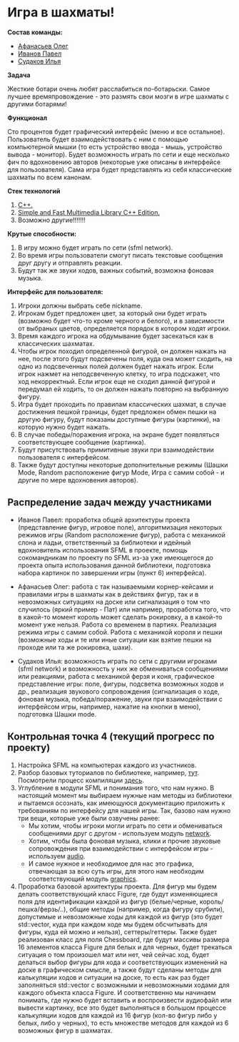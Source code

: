 # Игра в шахматы!
**Состав команды:**
- [Афанасьев Олег](https://t.me/afanasevo)
- [Иванов Павел](https://t.me/vladkrytoi)
- [Судаков Илья](https://t.me/sudakovcom)

**Задача**

Жесткие ботари очень любят расслабиться по-ботарьски. Самое лучшее времяпровождение - это размять свои мозги в игре шахматы с другими ботарями! 

**Функционал**

Сто процентов будет графический интерфейс (меню и все остальное). Пользователь будет взаимодействовать с ним с помощью компьютерной мышки (то есть устройство ввода - мышь, устройство вывода - монитор). Будет возможность играть по сети и еще несколько фич по вдохновению авторов (некоторые уже описаны в интерфейсе для пользователя). Сама игра будет представлять из себя классические шахматы по всем канонам.

**Стек технологий**
1) [C++.](https://ru.wikipedia.org/wiki/C%2B%2B)
2) [Simple and Fast Multimedia Library C++ Edition.](https://www.sfml-dev.org/)
3) Возможно другие!!!!!!!

**Крутые способности:**
1) В игру можно будет играть по сети (sfml network).
2) Во время игры пользователи смогут писать текстовые сообщения друг другу и отправлять реакции.
3) Будут так же звуки ходов, важных событий, возможна фоновая музыка.

**Интерфейс для пользователя:**
1) Игроки должны выбрать себе nickname.
2) Игрокам будет предложен цвет, за который они будет играть (возможно будет что-то кроме черного и белого), и в зависимости от выбраных цветов, определяется порядок в котором ходят игроки.
3) Время каждого игрока на обдумывание будет засекаться как в классических шахматах.
4) Чтобы игрок походил определенной фигурой, он должен нажать на нее, после этого будут подсвечены поля, куда она может сходить, на одно из подсвеченных полей должен будет нажать игрок. Если игрок нажмет на неподсвеченную клетку, то игра подскажет, что ход некорректный. Если игрок еще не сходил данной фигурой и передумал ей ходить, то он должен нажать повторно на выбранную фигуру.
5) Игра будет проходить по правилам классических шахмат, в случае достижения пешкой границы, будет предложен обмен пешки на другую фигуру, будут показаны доступные фигуры (картинки), на которую нужно будет нажать. 
6) В случае победы/поражения игрока, на экране будет появляться соответствующее сообщение (картинка).
7) Будут присутствовать примитивные звуки при взаимодействии пользователя с интерфейсом.
8) Также будут доступны некоторые дополнительные режимы (Шашки Mode, Random расположение фигур Mode, Игра с самим собой - и другие по мере вдохновения авторов).

## Распределение задач между участниками

- Иванов Павел: проработка общей архитектуры проекта (представление фигур, игровое поле), алгоритмизация некоторых режимов игры (Random расположение фигур), работа с механикой слона и ладьи, ответственный за библиотеки и идейный вдохновитель использования SFML в проекте, помощь сокомандникам по проекту по SFML из-за уже имеющегося до проекта опыта использования данной библиотеки, подготовка набора картинок по завершении игры (пункт 6) интерфейса).

- Афанасьев Олег: работа с так называемыми корнер-кейсами и правилами игры в шахматы как в действиях фигур, так и в невозможных ситуациях на доске или сигнализация о том что случилось (яркий пример - Пат) или например, проработка того, что в какой-то момент король может сделать рокировку, а в какой-то момент уже нельзя. Работа со временем в партиях. Реализация режима игры с самим собой. Работа с механикой короля и пешки (возможные ходы и те или иные ситуации как взятие пешки на проходе или та же рокировка, шахи).

- Судаков Илья: возможность играть по сети с другими игроками (sfml network) и возможность у них же обмениваться сообщениями или реакциями, работа с механикой ферзя и коня, графическое представление игры: поле, фигуры, подсветка возможных ходов и др., реализация звукового сопровождения (сигнализация о ходе, фоновая музыка, победа/поражение, звуки при взаимодействии с интерфейсом игры, например, нажатие на кнопки в меню), подготовка Шашки mode.

## Контрольная точка 4 (текущий прогресс по проекту)

1) Настройка SFML на компьютерах каждого из участников.
2) Разбор базовых туториалов по библиотеке, например, [тут](https://www.sfml-dev.org/documentation/2.5.1/index.php). Посмотрели процесс компиляции [здесь](https://www.sfml-dev.org/tutorials/2.5/start-linux.php).
3) Углубление в модули SFML и понимания того, что нам нужно. В настоящий момент мы выбираем нужные нам методы из библиотеки и пытаемся осознать, как имеющуюся документацию приложить к требованиям по интерфейсу для нашей игры. Так, базово нам нужно три вещи, которые уже были озвучены ранее:
   - Мы хотим, чтобы игроки могли играть по сети и обмениваться сообщениями друг с другом - используем модуль [network](https://www.sfml-dev.org/documentation/2.5.1/group__network.php).
   - Хотим, чтобы была фоновая музыка, клики и прочие звуковые сопровождения при взаимодействии с интерфейсом игры - используем [audio](https://www.sfml-dev.org/documentation/2.5.1/group__audio.php).
   - И самое нужное и необходимое для нас это графика, отвечающая за всю суть игры, для этого нам необходим соответствующий модуль [graphics](https://www.sfml-dev.org/documentation/2.5.1/group__graphics.php).
4) Проработка базовой архитектуры проекта. Для фигур мы будем делать соответствующий класс Figure, где будут изменяющиеся поля для идентификации каждой из фигур (белые/черные, король/пешка/ферзь/..), общие методы (например, когда фигуру срубили), допустимые и невозможные ходы для каждой из фигур (это будет std::vector, куда при каждом ходе мы будем обсчитывать для фигуры, куда ей можно и нельзя), сеттеры/геттеры. Также будет реализован класс для поля Chessboard, где будут массивы размера 16 элементов класса Figure для белых и для черных, будет трекаться ситуация о том произошел мат или нет, чей сейчас ход, будет делаться выбор фигуры для хода и соответствующих изменений на доске в графическом смысле, а также будут сделаны методы для калькуляции ходов и ситуации на доске, то есть как раз будет заполняться std::vector с возможными и невозможными ходами для каждого объекта класса Figure. И соответственно мы начинаем понимать, где нужно будет вставить и воспроизвести аудиофайл или вывести картинку, все это будет выполняться в большом процессе калькуляции ходов для каждой из 16 фигур (кол-во фигур либо у белых, либо у черных), то есть множестве методов для каждой из 6 возможных фигур в шахматах.
